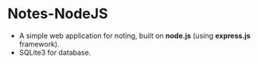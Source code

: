 # Notes-NodeJS

- A simple web application for noting, built on __node.js__ (using __express.js__ framework).
- SQLite3 for database.
